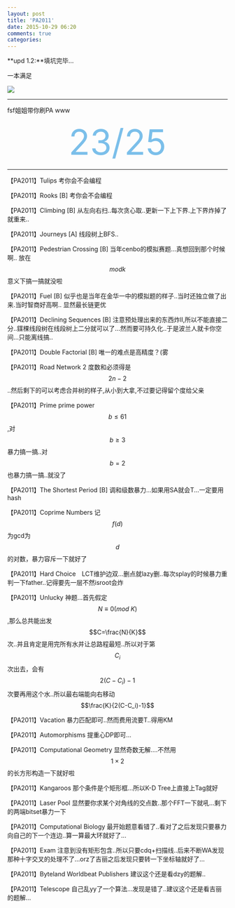```yaml
---
layout: post
title: 'PA2011'
date: 2015-10-29 06:20
comments: true
categories: 
---
```


**upd 1.2:**填坑完毕...

一本满足

![](http://7xoz7t.com1.z0.glb.clouddn.com/QQ%E5%9B%BE%E7%89%8720160102145408.png)

---


fsf姐姐带你刷PA www


<div align="center"><span style="font-size:80px;color:#7bbfea;"   >23/25</span></p></div>



<script type="text/javascript" src="http://cdn.mathjax.org/mathjax/latest/MathJax.js?config=default"></script>
<!--more-->

---
【PA2011】Tulips 考你会不会编程

【PA2011】Rooks [B] 考你会不会编程

【PA2011】Climbing [B] 从左向右扫..每次贪心取..更新一下上下界.上下界炸掉了就重来..

【PA2011】Journeys [A] 线段树上BFS..

【PA2011】Pedestrian Crossing [B] 当年cenbo的模拟赛题...真想回到那个时候啊.. 放在$$mod k$$意义下搞一搞就没啦

【PA2011】Fuel [B]   似乎也是当年在金华一中的模拟题的样子..当时还独立做了出来.当时智商好高啊..   显然最长链更优

【PA2011】Declining Sequences [B] 注意预处理出来的东西炸ll,所以不能直接二分..鏼棵线段树在线段树上二分就可以了...然而要可持久化..于是波兰人就卡你空间...只能离线搞..

【PA2011】Double Factorial [B] 唯一的难点是高精度？(雾

【PA2011】Road Network 2 度数和必须得是$$2n-2$$..然后剩下的可以考虑合并树的样子,从小到大拿,不过要记得留个度给父亲

【PA2011】Prime prime power $$b \leq 61$$,对$$ b \geq 3$$暴力搞一搞..对$$b=2$$也暴力搞一搞..就没了

【PA2011】The Shortest Period [B] 调和级数暴力...如果用SA就会T...一定要用hash

【PA2011】Coprime Numbers 记$$f(d)$$为gcd为$$d$$的对数，暴力容斥一下就好了

【PA2011】Hard Choice　LCT维护边双...删点就lazy删..每次splay的时候暴力重判一下father..记得要先一层不然isroot会炸

【PA2011】Unlucky 神题...首先假定$$N \equiv 0 (mod ~ K)$$,那么总共能出发$$C=\frac{N}{K}$$次..并且肯定是用完所有水并让总路程最短..所以对于第$$C_i$$次出去，会有$$2(C-C_i)-1$$次要再用这个水..所以最右端能向右移动$$\frac{K}{2(C-C_i)-1}$$

【PA2011】Vacation 暴力匹配即可..然而费用流要T..得用KM

【PA2011】Automorphisms 提重心DP即可...

【PA2011】Computational Geometry 显然奇数无解....不然用$$1 \times 2$$的长方形构造一下就好啦

【PA2011】Kangaroos 那个条件是个矩形框...所以K-D Tree上直接上Tag就好

【PA2011】Laser Pool 显然要你求某个对角线的交点数..那个FFT一下就吼...剩下的两端bitset暴力一下

【PA2011】Computational Biology 最开始题意看错了..看对了之后发现只要暴力向自己的下一个连边..算一算最大环就好了...

【PA2011】Exam 注意到没有矩形包含..所以只要cdq+扫描线..后来不断WA发现那种十字交叉的处理不了...orz了吉丽之后发现只要转一下坐标轴就好了...

【PA2011】Byteland Worldbeat Publishers	建议这个还是看dzy的题解..

【PA2011】Telescope 自己乱yy了一个算法...发现是错了..建议这个还是看吉丽的题解...